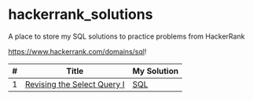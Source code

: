# hackerrank_solutions

A place to store my SQL solutions to practice problems from HackerRank

https://www.hackerrank.com/domains/sql!

| # | Title | My Solution |
| --- | --- |  --- |
| 1 | [Revising the Select Query I](https://www.hackerrank.com/challenges/revising-the-select-query/problem?isFullScreen=true) | [SQL](basic_select/revising_the_select_query_i.sql)
